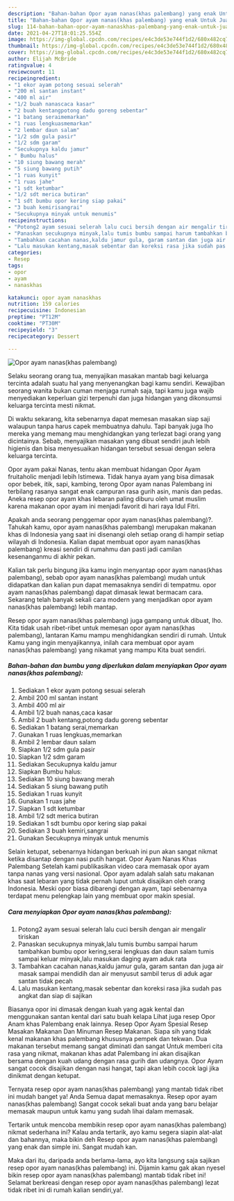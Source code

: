 ```yaml
---
description: "Bahan-bahan Opor ayam nanas(khas palembang) yang enak Untuk Jualan"
title: "Bahan-bahan Opor ayam nanas(khas palembang) yang enak Untuk Jualan"
slug: 114-bahan-bahan-opor-ayam-nanaskhas-palembang-yang-enak-untuk-jualan
date: 2021-04-27T18:01:25.554Z
image: https://img-global.cpcdn.com/recipes/e4c3de53e744f1d2/680x482cq70/opor-ayam-nanaskhas-palembang-foto-resep-utama.jpg
thumbnail: https://img-global.cpcdn.com/recipes/e4c3de53e744f1d2/680x482cq70/opor-ayam-nanaskhas-palembang-foto-resep-utama.jpg
cover: https://img-global.cpcdn.com/recipes/e4c3de53e744f1d2/680x482cq70/opor-ayam-nanaskhas-palembang-foto-resep-utama.jpg
author: Elijah McBride
ratingvalue: 4
reviewcount: 11
recipeingredient:
- "1 ekor ayam potong sesuai selerah"
- "200 ml santan instant"
- "400 ml air"
- "1/2 buah nanascaca kasar"
- "2 buah kentangpotong dadu goreng sebentar"
- "1 batang seraimemarkan"
- "1 ruas lengkuasmemarkan"
- "2 lembar daun salam"
- "1/2 sdm gula pasir"
- "1/2 sdm garam"
- "Secukupnya kaldu jamur"
- " Bumbu halus"
- "10 siung bawang merah"
- "5 siung bawang putih"
- "1 ruas kunyit"
- "1 ruas jahe"
- "1 sdt ketumbar"
- "1/2 sdt merica butiran"
- "1 sdt bumbu opor kering siap pakai"
- "3 buah kemirisangrai"
- "Secukupnya minyak untuk menumis"
recipeinstructions:
- "Potong2 ayam sesuai selerah lalu cuci bersih dengan air mengalir tiriskan"
- "Panaskan secukupnya minyak,lalu tumis bumbu sampai harum tambahkan bumbu opor kering,serai lengkuas dan daun salam tumis sampai keluar minyak,lalu masukan daging ayam aduk rata"
- "Tambahkan cacahan nanas,kaldu jamur gula, garam santan dan juga air masak sampai mendidih dan air menyusut sambil terus di aduk agar santan tidak pecah"
- "Lalu masukan kentang,masak sebentar dan koreksi rasa jika sudah pas angkat dan siap di sajikan"
categories:
- Resep
tags:
- opor
- ayam
- nanaskhas

katakunci: opor ayam nanaskhas 
nutrition: 159 calories
recipecuisine: Indonesian
preptime: "PT12M"
cooktime: "PT30M"
recipeyield: "3"
recipecategory: Dessert

---
```



![Opor ayam nanas(khas palembang)](https://img-global.cpcdn.com/recipes/e4c3de53e744f1d2/680x482cq70/opor-ayam-nanaskhas-palembang-foto-resep-utama.jpg)

Selaku seorang orang tua, menyajikan masakan mantab bagi keluarga tercinta adalah suatu hal yang menyenangkan bagi kamu sendiri. Kewajiban seorang  wanita bukan cuman menjaga rumah saja, tapi kamu juga wajib menyediakan keperluan gizi terpenuhi dan juga hidangan yang dikonsumsi keluarga tercinta mesti nikmat.

Di waktu  sekarang, kita sebenarnya dapat memesan masakan siap saji walaupun tanpa harus capek membuatnya dahulu. Tapi banyak juga lho mereka yang memang mau menghidangkan yang terlezat bagi orang yang dicintainya. Sebab, menyajikan masakan yang dibuat sendiri jauh lebih higienis dan bisa menyesuaikan hidangan tersebut sesuai dengan selera keluarga tercinta. 

Opor ayam pakai Nanas, tentu akan membuat hidangan Opor Ayam fruitaholic menjadi lebih Istimewa. Tidak hanya ayam yang bisa dimasak opor bebek, itik, sapi, kambing, terong Opor ayam nanas Palembang ini terbilang rasanya sangat enak campuran rasa gurih asin, manis dan pedas. Aneka resep opor ayam khas lebaran paling diburu oleh umat muslim karena makanan opor ayam ini menjadi favorit di hari raya Idul Fitri.

Apakah anda seorang penggemar opor ayam nanas(khas palembang)?. Tahukah kamu, opor ayam nanas(khas palembang) merupakan makanan khas di Indonesia yang saat ini disenangi oleh setiap orang di hampir setiap wilayah di Indonesia. Kalian dapat membuat opor ayam nanas(khas palembang) kreasi sendiri di rumahmu dan pasti jadi camilan kesenanganmu di akhir pekan.

Kalian tak perlu bingung jika kamu ingin menyantap opor ayam nanas(khas palembang), sebab opor ayam nanas(khas palembang) mudah untuk didapatkan dan kalian pun dapat memasaknya sendiri di tempatmu. opor ayam nanas(khas palembang) dapat dimasak lewat bermacam cara. Sekarang telah banyak sekali cara modern yang menjadikan opor ayam nanas(khas palembang) lebih mantap.

Resep opor ayam nanas(khas palembang) juga gampang untuk dibuat, lho. Kita tidak usah ribet-ribet untuk memesan opor ayam nanas(khas palembang), lantaran Kamu mampu menghidangkan sendiri di rumah. Untuk Kamu yang ingin menyajikannya, inilah cara membuat opor ayam nanas(khas palembang) yang nikamat yang mampu Kita buat sendiri.

<!--inarticleads1-->

##### Bahan-bahan dan bumbu yang diperlukan dalam menyiapkan Opor ayam nanas(khas palembang):

1. Sediakan 1 ekor ayam potong sesuai selerah
1. Ambil 200 ml santan instant
1. Ambil 400 ml air
1. Ambil 1/2 buah nanas,caca kasar
1. Ambil 2 buah kentang,potong dadu goreng sebentar
1. Sediakan 1 batang serai,memarkan
1. Gunakan 1 ruas lengkuas,memarkan
1. Ambil 2 lembar daun salam
1. Siapkan 1/2 sdm gula pasir
1. Siapkan 1/2 sdm garam
1. Sediakan Secukupnya kaldu jamur
1. Siapkan  Bumbu halus:
1. Sediakan 10 siung bawang merah
1. Sediakan 5 siung bawang putih
1. Sediakan 1 ruas kunyit
1. Gunakan 1 ruas jahe
1. Siapkan 1 sdt ketumbar
1. Ambil 1/2 sdt merica butiran
1. Sediakan 1 sdt bumbu opor kering siap pakai
1. Sediakan 3 buah kemiri,sangrai
1. Gunakan Secukupnya minyak untuk menumis


Selain ketupat, sebenarnya hidangan berkuah ini pun akan sangat nikmat ketika disantap dengan nasi putih hangat. Opor Ayam Nanas Khas Palembang Setelah kami publikasikan video cara memasak opor ayam tanpa nanas yang versi nasional. Opor ayam adalah salah satu makanan khas saat lebaran yang tidak pernah luput untuk disajikan oleh orang Indonesia. Meski opor biasa dibarengi dengan ayam, tapi sebenarnya terdapat menu pelengkap lain yang membuat opor makin spesial. 

<!--inarticleads2-->

##### Cara menyiapkan Opor ayam nanas(khas palembang):

1. Potong2 ayam sesuai selerah lalu cuci bersih dengan air mengalir tiriskan
1. Panaskan secukupnya minyak,lalu tumis bumbu sampai harum tambahkan bumbu opor kering,serai lengkuas dan daun salam tumis sampai keluar minyak,lalu masukan daging ayam aduk rata
1. Tambahkan cacahan nanas,kaldu jamur gula, garam santan dan juga air masak sampai mendidih dan air menyusut sambil terus di aduk agar santan tidak pecah
1. Lalu masukan kentang,masak sebentar dan koreksi rasa jika sudah pas angkat dan siap di sajikan


Biasanya opor ini dimasak dengan kuah yang agak kental dan menggunakan santan kental dari satu buah kelapa Lihat juga resep Opor Anam khas Palembang enak lainnya. Resep Opor Ayam Spesial Resep Masakan Makanan Dan Minuman Resep Makanan. Siapa sih yang tidak kenal makanan khas palembang khususnya pempek dan tekwan. Dua makanan tersebut memang sangat diminati dan sangat Untuk memberi cita rasa yang nikmat, makanan khas adat Palembang ini akan disajikan bersama dengan kuah udang dengan rasa gurih dan udangnya. Opor Ayam sangat cocok disajikan dengan nasi hangat, tapi akan lebih cocok lagi jika dinikmat dengan ketupat. 

Ternyata resep opor ayam nanas(khas palembang) yang mantab tidak ribet ini mudah banget ya! Anda Semua dapat memasaknya. Resep opor ayam nanas(khas palembang) Sangat cocok sekali buat anda yang baru belajar memasak maupun untuk kamu yang sudah lihai dalam memasak.

Tertarik untuk mencoba membikin resep opor ayam nanas(khas palembang) nikmat sederhana ini? Kalau anda tertarik, ayo kamu segera siapin alat-alat dan bahannya, maka bikin deh Resep opor ayam nanas(khas palembang) yang enak dan simple ini. Sangat mudah kan. 

Maka dari itu, daripada anda berlama-lama, ayo kita langsung saja sajikan resep opor ayam nanas(khas palembang) ini. Dijamin kamu gak akan nyesel bikin resep opor ayam nanas(khas palembang) mantab tidak ribet ini! Selamat berkreasi dengan resep opor ayam nanas(khas palembang) lezat tidak ribet ini di rumah kalian sendiri,ya!.

